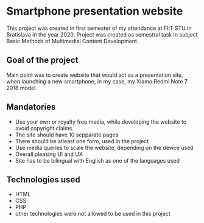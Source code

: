# Smartphone presentation website
 This project was created in first semester of my attendance at FIIT STU in Bratislava in the year 2020. Project was created as semestral task in subject Basic Methods   of Multimedial Content Development.

## Goal of the project
 Main point was to create website that would act as a presentation site, when launching a new smartphone, in my case, my Xiamo Redmi Note 7 2018 model.

## Mandatories
 - Use your own or royalty free media, while developing the website to avoid copyright claims.
 - The site should have 10 sepparate pages
 - There should be atleast one form, used in the project
 - Use media queries to scale the website, depending on the device used
 - Overall pleasing UI and UX 
 - Site has to be bilingual with English as one of the languages used

## Technologies used
 - HTML
 - CSS
 - PHP
 - other technologies were not allowed to be used in this project
